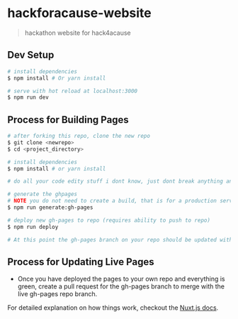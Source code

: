 # hackforacause-website

> hackathon website for hack4acause

## Dev Setup

``` bash
# install dependencies
$ npm install # Or yarn install

# serve with hot reload at localhost:3000
$ npm run dev
```

## Process for Building Pages

``` bash
# after forking this repo, clone the new repo
$ git clone <newrepo>
$ cd <project_directory>

# install dependencies
$ npm install # or yarn install

# do all your code edity stuff i dont know, just dont break anything and test it

# generate the ghpages
# NOTE you do not need to create a build, that is for a production server and not for static pages.
$ npm run generate:gh-pages

# deploy new gh-pages to repo (requires ability to push to repo)
$ npm run deploy

# At this point the gh-pages branch on your repo should be updated with the newly generated pages.
```

## Process for Updating Live Pages
* Once you have deployed the pages to your own repo and everything is green, create a pull request for the gh-pages branch to merge with the live gh-pages repo branch.

For detailed explanation on how things work, checkout the [Nuxt.js docs](https://github.com/nuxt/nuxt.js).
